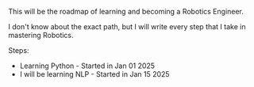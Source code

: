 This will be the roadmap of learning and becoming a Robotics Engineer.

I don't know about the exact path, but I will write every step that I take in mastering Robotics.

Steps:

- Learning Python - Started in Jan 01 2025
- I will be learning NLP - Started in Jan 15 2025
